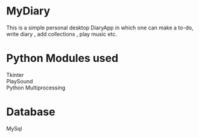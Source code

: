# MyDiary

This is a simple personal desktop DiaryApp in which one can make a to-do, write diary , add collections , play music etc.

# Python Modules used
Tkinter <br/>
PlaySound <br/>
Python Multiprocessing 

# Database
MySql
